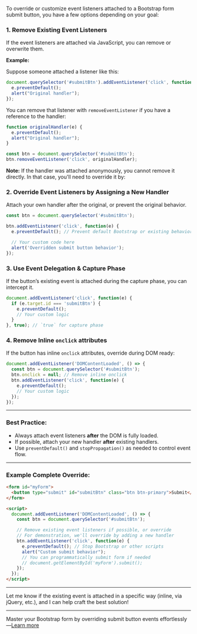 To override or customize event listeners attached to a Bootstrap form submit button, you have a few options depending on your goal:

### 1. Remove Existing Event Listeners
If the event listeners are attached via JavaScript, you can remove or overwrite them.

**Example:**

Suppose someone attached a listener like this:

```javascript
document.querySelector('#submitBtn').addEventListener('click', function(e) {
  e.preventDefault();
  alert("Original handler");
});
```

You can remove that listener with `removeEventListener` if you have a reference to the handler:

```javascript
function originalHandler(e) {
  e.preventDefault();
  alert("Original handler");
}

const btn = document.querySelector('#submitBtn');
btn.removeEventListener('click', originalHandler);
```

**Note:** If the handler was attached anonymously, you cannot remove it directly. In that case, you'll need to override it by:

### 2. Override Event Listeners by Assigning a New Handler
Attach your own handler after the original, or prevent the original behavior.

```javascript
const btn = document.querySelector('#submitBtn');

btn.addEventListener('click', function(e) {
  e.preventDefault(); // Prevent default Bootstrap or existing behavior

  // Your custom code here
  alert('Overridden submit button behavior');
});
```

### 3. Use Event Delegation & Capture Phase
If the button’s existing event is attached during the capture phase, you can intercept it.

```javascript
document.addEventListener('click', function(e) {
  if (e.target.id === 'submitBtn') {
    e.preventDefault();
    // Your custom logic
  }
}, true); // `true` for capture phase
```

### 4. Remove Inline `onclick` attributes
If the button has inline `onclick` attributes, override during DOM ready:

```javascript
document.addEventListener('DOMContentLoaded', () => {
  const btn = document.querySelector('#submitBtn');
  btn.onclick = null; // Remove inline onclick
  btn.addEventListener('click', function(e) {
    e.preventDefault();
    // Your custom logic
  });
});
```

---

### Best Practice:
- Always attach event listeners **after** the DOM is fully loaded.
- If possible, attach your new handler **after** existing handlers.
- Use `preventDefault()` and `stopPropagation()` as needed to control event flow.

---

### Example Complete Override:

```html
<form id="myForm">
  <button type="submit" id="submitBtn" class="btn btn-primary">Submit</button>
</form>

<script>
  document.addEventListener('DOMContentLoaded', () => {
    const btn = document.querySelector('#submitBtn');

    // Remove existing event listeners if possible, or override
    // For demonstration, we'll override by adding a new handler
    btn.addEventListener('click', function(e) {
      e.preventDefault(); // Stop Bootstrap or other scripts
      alert("Custom submit behavior");
      // You can programmatically submit form if needed
      // document.getElementById('myForm').submit();
    });
  });
</script>
```

---

Let me know if the existing event is attached in a specific way (inline, via jQuery, etc.), and I can help craft the best solution!

---
Master your Bootstrap form by overriding submit button events effortlessly—[Learn more](https://pollinations.ai/redirect/1826593)